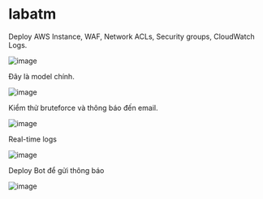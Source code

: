 # labatm
Deploy AWS Instance, WAF, Network ACLs, Security groups, CloudWatch Logs.

![image](https://github.com/user-attachments/assets/98150942-7707-4a2f-8eca-e78a3154cbeb)

Đây là model chính.


![image](https://github.com/user-attachments/assets/04c516ca-59d7-4ac1-92aa-442fe3c7e751)

Kiểm thử bruteforce và thông báo đến email.

![image](https://github.com/user-attachments/assets/d55351a8-5a65-4ff2-ac45-e86e5d0d22df)

Real-time logs

![image](https://github.com/user-attachments/assets/a36845d0-c198-437a-a318-61f702b0d328)

Deploy Bot để gửi thông báo

![image](https://github.com/user-attachments/assets/83e3d0d9-22c9-4d4f-b739-c62fbc9375aa)



